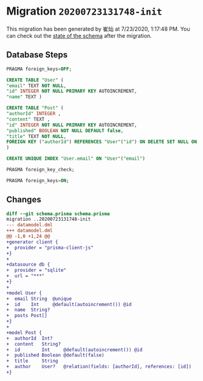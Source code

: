 # Migration `20200723131748-init`

This migration has been generated by 崔灿 at 7/23/2020, 1:17:48 PM.
You can check out the [state of the schema](./schema.prisma) after the migration.

## Database Steps

```sql
PRAGMA foreign_keys=OFF;

CREATE TABLE "User" (
"email" TEXT NOT NULL,
"id" INTEGER NOT NULL PRIMARY KEY AUTOINCREMENT,
"name" TEXT )

CREATE TABLE "Post" (
"authorId" INTEGER ,
"content" TEXT ,
"id" INTEGER NOT NULL PRIMARY KEY AUTOINCREMENT,
"published" BOOLEAN NOT NULL DEFAULT false,
"title" TEXT NOT NULL,
FOREIGN KEY ("authorId") REFERENCES "User"("id") ON DELETE SET NULL ON UPDATE CASCADE
)

CREATE UNIQUE INDEX "User.email" ON "User"("email")

PRAGMA foreign_key_check;

PRAGMA foreign_keys=ON;
```

## Changes

```diff
diff --git schema.prisma schema.prisma
migration ..20200723131748-init
--- datamodel.dml
+++ datamodel.dml
@@ -1,0 +1,24 @@
+generator client {
+  provider = "prisma-client-js"
+}
+
+datasource db {
+  provider = "sqlite"
+  url = "***"
+}
+
+model User {
+  email String  @unique
+  id    Int     @default(autoincrement()) @id
+  name  String?
+  posts Post[]
+}
+
+model Post {
+  authorId  Int?
+  content   String?
+  id        Int     @default(autoincrement()) @id
+  published Boolean @default(false)
+  title     String
+  author    User?   @relation(fields: [authorId], references: [id])
+}
```


